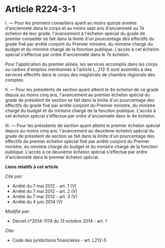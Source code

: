 # Article R224-3-1

I. ― Pour les premiers conseillers ayant au moins quinze années d'ancienneté dans le corps et au moins sept ans d'ancienneté
au 7e échelon de leur grade, l'avancement à l'échelon spécial du grade de premier conseiller se fait dans la limite d'un
pourcentage des effectifs du grade fixé par arrêté conjoint du Premier ministre, du ministre chargé du budget et du ministre
chargé de la fonction publique. L'accès à cet échelon spécial s'effectue par ordre d'ancienneté dans le 7e échelon. 

Pour l'application du premier alinéa, les services accomplis dans les corps ou cadres d'emplois mentionnés à l'article L.
212-5 sont assimilés à des services effectifs dans le corps des magistrats de chambre régionale des comptes. 

II. ― Pour les présidents de section ayant atteint le 4e échelon de ce grade depuis au moins cinq ans, l'avancement au
premier échelon spécial du grade de président de section se fait dans la limite d'un pourcentage des effectifs du grade fixé
par arrêté conjoint du Premier ministre, du ministre chargé du budget et du ministre chargé de la fonction publique. L'accès
à cet échelon spécial s'effectue par ordre d'ancienneté dans le 4e échelon. 

III. ― Pour les présidents de section ayant atteint le premier échelon spécial depuis au moins cinq ans, l'avancement au
deuxième échelon spécial du grade de président de section se fait dans la limite d'un pourcentage des effectifs du premier
échelon spécial fixé par arrêté conjoint du Premier ministre, du ministre chargé du budget et du ministre chargé de la
fonction publique. L'accès à ce deuxième échelon spécial s'effectue par ordre d'ancienneté dans le premier échelon spécial.

**Liens relatifs à cet article**

_Cité par_:

  - Arrêté du 7 mai 2012 - art. 1 (V)
  - Arrêté du 7 mai 2012 - art. 2 (V)
  - Arrêté du 7 mai 2012 - art. 3 (V)
  - Arrêté du 4 juin 2014 (V)

_Modifié par_:

  - Décret n°2014-1174 du 13 octobre 2014 - art. 1

_Cite_:

  - Code des juridictions financières - art. L212-5
